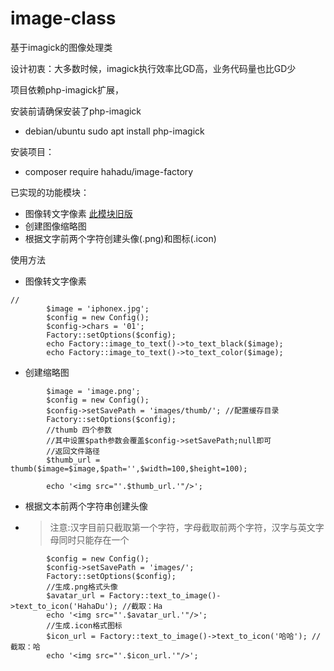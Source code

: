 # image-class
基于imagick的图像处理类

设计初衷：大多数时候，imagick执行效率比GD高，业务代码量也比GD少

项目依赖php-imagick扩展，

安装前请确保安装了php-imagick
- debian/ubuntu sudo apt install php-imagick

安装项目：
- composer require hahadu/image-factory

已实现的功能模块：
* 图像转文字像素 [此模块旧版](https://github.com/hahadu/image-to-text)
* 创建图像缩略图
* 根据文字前两个字符创建头像(.png)和图标(.icon)

使用方法
* 图像转文字像素

```puml
//
        $image = 'iphonex.jpg';
        $config = new Config();
        $config->chars = '01';
        Factory::setOptions($config);
        echo Factory::image_to_text()->to_text_black($image);
        echo Factory::image_to_text()->to_text_color($image);

```
* 创建缩略图
```
        $image = 'image.png';
        $config = new Config();
        $config->setSavePath = 'images/thumb/'; //配置缓存目录
        Factory::setOptions($config);
        //thumb 四个参数 
        //其中设置$path参数会覆盖$config->setSavePath;null即可
        //返回文件路径
        $thumb_url = thumb($image=$image,$path='',$width=100,$height=100);

        echo '<img src="'.$thumb_url.'"/>';

```
* 根据文本前两个字符串创建头像
- > 注意:汉字目前只截取第一个字符，字母截取前两个字符，汉字与英文字母同时只能存在一个
```
        $config = new Config();
        $config->setSavePath = 'images/';
        Factory::setOptions($config);
        //生成.png格式头像
        $avatar_url = Factory::text_to_image()->text_to_icon('HahaDu'); //截取：Ha
        echo '<img src="'.$avatar_url.'"/>';
        //生成.icon格式图标
        $icon_url = Factory::text_to_image()->text_to_icon('哈哈'); //截取：哈
        echo '<img src="'.$icon_url.'"/>';
```